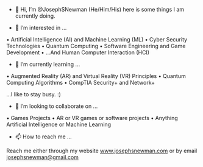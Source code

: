 - 👋 Hi, I’m @JosephSNewman (He/Him/His) here is some things I am currently doing.

- 👀 I’m interested in ...

•	Artificial Intelligence (AI) and Machine Learning (ML)
•	Cyber Security Technologies 
•	Quantum Computing
•	Software Engineering and Game Development 
•	…And Human Computer Interaction (HCI)

- 🌱 I’m currently learning ... 

•	Augmented Reality (AR) and Virtual Reality (VR) Principles 
•	Quantum Computing Algorithms 
•	CompTIA Security+ and Network+

...I like to stay busy. :)

- 💞️ I’m looking to collaborate on ...

•	Games Projects
•	AR or VR games or software projects
•	Anything Artificial Intelligence or Machine Learning

- 📫 How to reach me ...

Reach me either through my website www.josephsnewman.com or by email josephsnewman@gmail.com 


<!---
JosephSNewman/JosephSNewman is a ✨ special ✨ repository because its `README.md` (this file) appears on your GitHub profile.
You can click the Preview link to take a look at your changes.
--->
